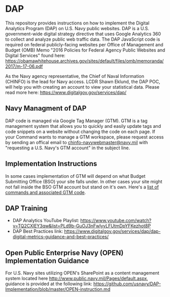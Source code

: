# DAP
This repository provides instructions on how to implement the Digital Analytics Program (DAP) on U.S. Navy public websites. DAP is a U.S. government-wide digital strategy directive that uses Google Analytics 360 to collect and analyze public web traffic data. The DAP JavaScript code is required on federal publicly-facing websites per Office of Management and Budget (OMB) Memo "2016 Policies for Federal Agency Public Websites and Digital Services" found here: https://obamawhitehouse.archives.gov/sites/default/files/omb/memoranda/2017/m-17-06.pdf

As the Navy agency representative, the Chief of Naval Information (CHINFO) is the lead for Navy access. LCDR Shawn Eklund, the DAP POC, will help you with creating an account to view your statistical data.
Please read more here: https://www.digitalgov.gov/services/dap/

## Navy Managment of DAP
DAP code is managed via Google Tag Manager (GTM). GTM is a tag management system that allows you to quickly and easily update tags and code snippets on a website without changing the code on each page. If your Command wants to manage a GTM workspace, please request access by sending an offical email to chinfo-navywebmaster@navy.mil with "requesting a U.S. Navy's GTM account" in the subject line.

## Implementation Instructions
In some cases implementation of GTM will depend on what Budget Submitting Office (BSO) your site falls under. In other cases your site might not fall inside the BSO GTM account but stand on it's own. Here's a [list of commands and associated GTM code](https://github.com/usnavy/DAP-Implementation/blob/master/GTM-table.md).

## DAP Training

* DAP Analytics YouTube Playlist: https://www.youtube.com/watch?v=TQ2CXlEY3qw&list=PLd9b-GuOJ3nFwlyvLFUtmDpYFKezhot8P
* DAP Best Practices link: https://www.digitalgov.gov/services/dap/dap-digital-metrics-guidance-and-best-practices/

## Open Public Enterprise Navy (OPEN) Implementation Guidance
For U.S. Navy sites utilizing OPEN's SharePoint as a content management system located here http://www.public.navy.mil/Pages/default.aspx, guidance is provided at the following link: https://github.com/usnavy/DAP-Implementation/blob/master/OPEN-instruction.md 
